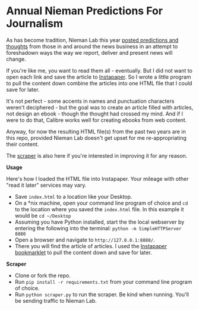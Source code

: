 Annual Nieman Predictions For Journalism
========================================

As has become tradition, Nieman Lab this year [posted predictions and thoughts](http://www.niemanlab.org/collection/predictions-2015/) from those in and around the news business in an attempt to foreshadown ways the way we report, deliver and present news will change.

If you're like me, you want to read them all - eventually. But I did not want to open each link and save the article to [Instapaper](https://www.instapaper.com/). So I wrote a little program to pull the content down combine the articles into one HTML file that I could save for later.

It's not perfect - some accents in names and punctuation characters weren't deciphered - but the goal was to create an article filled with articles, not design an ebook - though the thought had crossed my mind. And if I were to do that, Calibre works well for creating ebooks from web content.

Anyway, for now the resulting HTML file(s) from the past two years are in this repo, provided Nieman Lab doesn't get upset for me re-appropriating their content.

The [scraper](https://github.com/chrislkeller/nieman-predictions-for-2015/blob/master/scraper.py) is also here if you're interested in improving it for any reason.

**Usage**

Here's how I loaded the HTML file into Instapaper. Your mileage with other "read it later" services may vary.

* Save ```index.html``` to a location like your Desktop.
* On a *nix machine, open your command line program of choice and ```cd``` to the location where you saved the ```index.html``` file. In this example it would be ```cd ~/Desktop```
* Assuming you have Python installed, start the the local webserver by entering the following into the terminal: ```python -m SimpleHTTPServer 8880```
* Open a browser and navigate to ```http://127.0.0.1:8880/```.
* There you will find the article of articles. I used the [Instapaper bookmarklet](https://www.instapaper.com/save) to pull the content down and save for later.

**Scraper**

* Clone or fork the repo.
* Run ```pip install -r requirements.txt``` from your command line program of choice.
* Run ```python scraper.py``` to run the scraper. Be kind when running. You'll be sending traffic to Nieman Lab.
